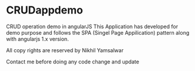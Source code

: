 # CRUDappdemo
CRUD operation demo in angularJS
This Application has developed for demo purpose and follows the SPA (Singel Page Appilication) pattern along with angularjs 1.x version.

All copy rights are reserved by Nikhil Yamsalwar 

Contact me before doing any code change and update


